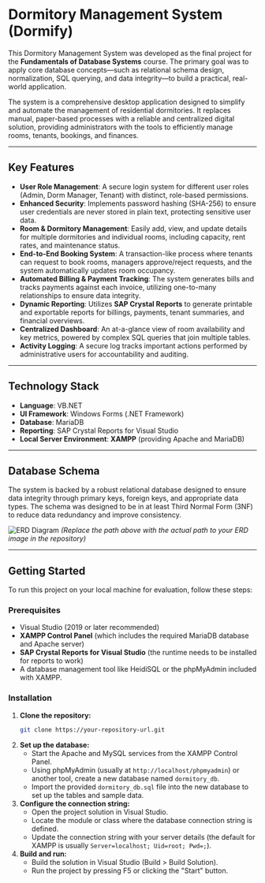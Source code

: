 # Dormitory Management System (Dormify)

This Dormitory Management System was developed as the final project for the **Fundamentals of Database Systems** course. The primary goal was to apply core database concepts—such as relational schema design, normalization, SQL querying, and data integrity—to build a practical, real-world application.

The system is a comprehensive desktop application designed to simplify and automate the management of residential dormitories. It replaces manual, paper-based processes with a reliable and centralized digital solution, providing administrators with the tools to efficiently manage rooms, tenants, bookings, and finances.

---

## Key Features

-   **User Role Management**: A secure login system for different user roles (Admin, Dorm Manager, Tenant) with distinct, role-based permissions.
-   **Enhanced Security**: Implements password hashing (SHA-256) to ensure user credentials are never stored in plain text, protecting sensitive user data.
-   **Room & Dormitory Management**: Easily add, view, and update details for multiple dormitories and individual rooms, including capacity, rent rates, and maintenance status.
-   **End-to-End Booking System**: A transaction-like process where tenants can request to book rooms, managers approve/reject requests, and the system automatically updates room occupancy.
-   **Automated Billing & Payment Tracking**: The system generates bills and tracks payments against each invoice, utilizing one-to-many relationships to ensure data integrity.
-   **Dynamic Reporting**: Utilizes **SAP Crystal Reports** to generate printable and exportable reports for billings, payments, tenant summaries, and financial overviews.
-   **Centralized Dashboard**: An at-a-glance view of room availability and key metrics, powered by complex SQL queries that join multiple tables.
-   **Activity Logging**: A secure log tracks important actions performed by administrative users for accountability and auditing.

---

## Technology Stack

-   **Language**: VB.NET
-   **UI Framework**: Windows Forms (.NET Framework)
-   **Database**: MariaDB
-   **Reporting**: SAP Crystal Reports for Visual Studio
-   **Local Server Environment**: **XAMPP** (providing Apache and MariaDB)

---

## Database Schema

The system is backed by a robust relational database designed to ensure data integrity through primary keys, foreign keys, and appropriate data types. The schema was designed to be in at least Third Normal Form (3NF) to reduce data redundancy and improve consistency.

![ERD Diagram](path/to/your/erd_image.png)
*(Replace the path above with the actual path to your ERD image in the repository)*

---

## Getting Started

To run this project on your local machine for evaluation, follow these steps:

### Prerequisites

-   Visual Studio (2019 or later recommended)
-   **XAMPP Control Panel** (which includes the required MariaDB database and Apache server)
-   **SAP Crystal Reports for Visual Studio** (the runtime needs to be installed for reports to work)
-   A database management tool like HeidiSQL or the phpMyAdmin included with XAMPP.

### Installation

1.  **Clone the repository:**
    ```sh
    git clone https://your-repository-url.git
    ```
2.  **Set up the database:**
    -   Start the Apache and MySQL services from the XAMPP Control Panel.
    -   Using phpMyAdmin (usually at `http://localhost/phpmyadmin`) or another tool, create a new database named `dormitory_db`.
    -   Import the provided `dormitory_db.sql` file into the new database to set up the tables and sample data.
3.  **Configure the connection string:**
    -   Open the project solution in Visual Studio.
    -   Locate the module or class where the database connection string is defined.
    -   Update the connection string with your server details (the default for XAMPP is usually `Server=localhost; Uid=root; Pwd=;`).
4.  **Build and run:**
    -   Build the solution in Visual Studio (Build > Build Solution).
    -   Run the project by pressing F5 or clicking the "Start" button.
